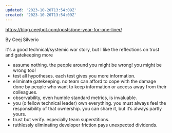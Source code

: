 ```yaml
---
updated: '2023-10-20T13:54:09Z'
created: '2023-10-20T13:54:09Z'
---
```

https://blog.ceejbot.com/posts/one-year-for-one-liner/

By Ceej Silverio

it's a good technical/systemic war story, but I like the reflections on trust and gatekeeping more

-   assume nothing. the people around you might be wrong! you might be wrong too!
-   test all hypotheses. each test gives you more information.
-   eliminate gatekeeping. no team can afford to cope with the damage done by people who want to keep information or access away from their colleagues.
-   observability, even humble standard metrics, is invaluable.
-   you (o fellow technical leader) own everything. you must always feel the responsibility of that ownership. you can share it, but it’s always partly yours.
-   trust but verify. especially team superstitions.
-   ruthlessly eliminating developer friction pays unexpected dividends.